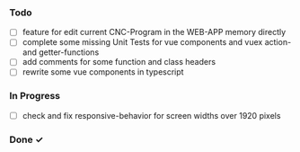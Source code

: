 ### Todo

- [ ] feature for edit current CNC-Program in the WEB-APP memory directly
- [ ] complete some missing Unit Tests for vue components and vuex action- and getter-functions
- [ ] add comments for some function and class headers
- [ ] rewrite some vue components in typescript

### In Progress

- [ ] check and fix responsive-behavior for screen widths over 1920 pixels

### Done ✓

